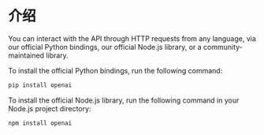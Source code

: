 # 介绍

You can interact with the API through HTTP requests from any language, via our official Python bindings, our official Node.js library, or a community-maintained library.

To install the official Python bindings, run the following command:

```sh
pip install openai
```

To install the official Node.js library, run the following command in your Node.js project directory:

```sh
npm install openai
```
